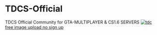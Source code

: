 # TDCS-Official
TDCS Official Community for GTA-MULTIPLAYER & CS1.6 SERVERS
<a href="https://imgbb.com/"><img src="https://image.ibb.co/dW1VqS/tdc.png" alt="tdc" border="0"></a><br /><a target='_blank' href='https://imgbb.com/'>free image upload no sign up</a><br />
